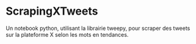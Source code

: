# ScrapingXTweets
Un notebook python, utilisant la librairie tweepy, pour scraper des tweets sur la plateforme X selon les mots en tendances.
